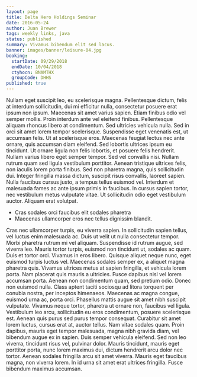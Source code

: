 ```yaml
---
layout: page
title: Delta Hero Holdings Seminar
date: 2016-05-24
author: Juan Brewer
tags: weekly links, java
status: published
summary: Vivamus bibendum elit sed lacus.
banner: images/banner/leisure-04.jpg
booking:
  startDate: 09/29/2018
  endDate: 10/04/2018
  ctyhocn: BNAMTHX
  groupCode: DHHS
published: true
---
```

Nullam eget suscipit leo, eu scelerisque magna. Pellentesque dictum, felis at interdum sollicitudin, dui mi efficitur nulla, consectetur posuere erat ipsum non ipsum. Maecenas sit amet varius sapien. Etiam finibus odio vel semper mollis. Proin interdum ante vel eleifend finibus. Pellentesque aliquam rhoncus libero at condimentum. Sed ultricies vehicula nulla. Sed in orci sit amet lorem tempor scelerisque. Suspendisse eget venenatis est, ut accumsan felis. Ut at scelerisque eros. Maecenas feugiat lectus nec ante ornare, quis accumsan diam eleifend. Sed lobortis ultrices ipsum eu tincidunt. Ut ornare ligula non felis lobortis, et posuere felis hendrerit. Nullam varius libero eget semper tempor. Sed vel convallis nisi. Nullam rutrum quam sed ligula vestibulum porttitor.
Aenean tristique ultrices felis, non iaculis lorem porta finibus. Sed non pharetra magna, quis sollicitudin dui. Integer fringilla massa dictum, suscipit risus convallis, laoreet sapien. Nulla faucibus cursus justo, a tempus tellus euismod vel. Interdum et malesuada fames ac ante ipsum primis in faucibus. In cursus sapien tortor, nec vestibulum metus vulputate vitae. Ut sollicitudin odio eget vestibulum auctor. Aliquam erat volutpat.

* Cras sodales orci faucibus elit sodales pharetra
* Maecenas ullamcorper eros nec tellus dignissim blandit.

Cras nec ullamcorper turpis, eu viverra sapien. In sollicitudin sapien tellus, vel luctus enim malesuada ac. Duis ut velit ut nulla consectetur tempor. Morbi pharetra rutrum mi vel aliquam. Suspendisse id rutrum augue, sed viverra leo. Mauris tortor turpis, euismod non tincidunt ut, sodales ac quam. Duis et tortor orci. Vivamus in eros libero. Quisque aliquet neque nunc, eget euismod turpis luctus vel. Maecenas sodales semper ex, a aliquet magna pharetra quis. Vivamus ultrices metus at sapien fringilla, et vehicula lorem porta. Nam placerat quis mauris a ultricies. Fusce dapibus nisl vel lorem accumsan porta. Aenean non condimentum quam, sed pretium odio. Donec non euismod nulla.
Class aptent taciti sociosqu ad litora torquent per conubia nostra, per inceptos himenaeos. Maecenas ac magna congue, euismod urna ac, porta orci. Phasellus mattis augue sit amet nibh suscipit vulputate. Vivamus neque tortor, pharetra ut ornare non, faucibus vel ligula. Vestibulum leo arcu, sollicitudin eu eros condimentum, posuere scelerisque est. Aenean quis purus sed purus tempor consequat. Curabitur sit amet lorem luctus, cursus erat at, auctor tellus. Nam vitae sodales quam. Proin dapibus, mauris eget tempor malesuada, magna nibh gravida diam, vel bibendum augue ex in sapien. Duis semper vehicula eleifend. Sed non leo viverra, tincidunt risus vel, pulvinar dolor. Mauris tincidunt, mauris eget porttitor porta, nunc lorem maximus dui, dictum hendrerit arcu dolor nec tortor. Aenean sodales fringilla arcu sit amet viverra. Mauris eget faucibus magna, non viverra lorem. In id urna sit amet erat ultrices fringilla. Fusce bibendum maximus accumsan.
